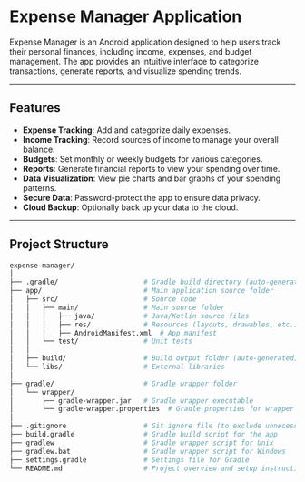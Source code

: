 # Expense Manager Application

Expense Manager is an Android application designed to help users track their personal finances, including income, expenses, and budget management. The app provides an intuitive interface to categorize transactions, generate reports, and visualize spending trends.

---

## Features

- **Expense Tracking**: Add and categorize daily expenses.
- **Income Tracking**: Record sources of income to manage your overall balance.
- **Budgets**: Set monthly or weekly budgets for various categories.
- **Reports**: Generate financial reports to view your spending over time.
- **Data Visualization**: View pie charts and bar graphs of your spending patterns.
- **Secure Data**: Password-protect the app to ensure data privacy.
- **Cloud Backup**: Optionally back up your data to the cloud.

---

## Project Structure

```bash
expense-manager/
│
├── .gradle/                     # Gradle build directory (auto-generated by Gradle)
├── app/                         # Main application source folder
│   ├── src/                     # Source code
│   │   ├── main/                # Main source folder
│   │   │   ├── java/            # Java/Kotlin source files
│   │   │   ├── res/             # Resources (layouts, drawables, etc.)
│   │   │   ├── AndroidManifest.xml  # App manifest
│   │   └── test/                # Unit tests
│   │
│   ├── build/                   # Build output folder (auto-generated)
│   └── libs/                    # External libraries
│
├── gradle/                      # Gradle wrapper folder
│   └── wrapper/
│       ├── gradle-wrapper.jar   # Gradle wrapper executable
│       └── gradle-wrapper.properties  # Gradle properties for wrapper
│
├── .gitignore                   # Git ignore file (to exclude unnecessary files from version control)
├── build.gradle                 # Gradle build script for the app
├── gradlew                      # Gradle wrapper script for Unix
├── gradlew.bat                  # Gradle wrapper script for Windows
├── settings.gradle              # Settings file for Gradle
└── README.md                    # Project overview and setup instructions

